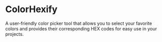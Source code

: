 # ColorHexify
A user-friendly color picker tool that allows you to select your favorite colors and provides their corresponding HEX codes for easy use in your projects.
